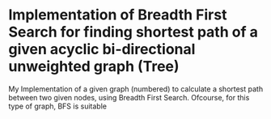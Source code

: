 # Implementation of Breadth First Search for finding shortest path of a given acyclic bi-directional unweighted graph (Tree)
My Implementation of a given graph (numbered) to calculate a shortest path between two given nodes, using Breadth First Search.
Ofcourse, for this type of graph, BFS is suitable
